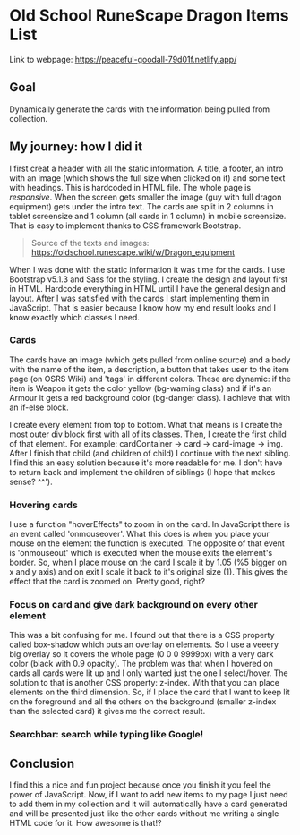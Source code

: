 # Old School RuneScape Dragon Items List

Link to webpage: <https://peaceful-goodall-79d01f.netlify.app/>

## Goal

Dynamically generate the cards with the information being pulled from collection.

## My journey: how I did it

I first creat a header with all the static information. A title, a footer, an intro with an image (which shows the full size when clicked on it) and some text with headings. This is hardcoded in HTML file. The whole page is <i>responsive</i>. When the screen gets smaller the image (guy with full dragon equipment) gets under the intro text. The cards are split in 2 columns in tablet screensize and 1 column (all cards in 1 column) in mobile screensize. That is easy to implement thanks to CSS framework Bootstrap.

> Source of the texts and images: <https://oldschool.runescape.wiki/w/Dragon_equipment>

When I was done with the static information it was time for the cards. I use Bootstrap v5.1.3 and Sass for the styling. I create the design and layout first in HTML. Hardcode everything in HTML until I have the general design and layout. After I was satisfied with the cards I start implementing them in JavaScript. That is easier because I know how my end result looks and I know exactly which classes I need.

### Cards

The cards have an image (which gets pulled from online source) and a body with the name of the item, a description, a button that takes user to the item page (on OSRS Wiki) and 'tags' in different colors. These are dynamic: if the item is Weapon it gets the color yellow (bg-warning class) and if it's an Armour it gets a red background color (bg-danger class). I achieve that with an if-else block.

I create every element from top to bottom. What that means is I create the most outer div block first with all of its classes. Then, I create the first child of that element. For example: cardContainer -> card -> card-image -> img. After I finish that child (and children of child) I continue with the next sibling.
I find this an easy solution because it's more readable for me. I don't have to return back and implement the children of siblings (I hope that makes sense? ^^').

### Hovering cards

I use a function "hoverEffects" to zoom in on the card. In JavaScript there is an event called 'onmouseover'. What this does is when you place your mouse on the element the function is executed. The opposite of that event is 'onmouseout' which is executed when the mouse exits the element's border. So, when I place mouse on the card I scale it by 1.05 (%5 bigger on x and y axis) and on exit I scale it back to it's original size (1). This gives the effect that the card is zoomed on. Pretty good, right?

### Focus on card and give dark background on every other element

This was a bit confusing for me. I found out that there is a CSS property called box-shadow which puts an overlay on elements. So I use a veeery big overlay so it covers the whole page (0 0 0 9999px) with a very dark color (black with 0.9 opacity). The problem was that when I hovered on cards all cards were lit up and I only wanted just the one I select/hover. The solution to that is another CSS property: z-index. With that you can place elements on the third dimension. So, if I place the card that I want to keep lit on the foreground and all the others on the background (smaller z-index than the selected card) it gives me the correct result.

### Searchbar: search while typing like Google!



## Conclusion

I find this a nice and fun project because once you finish it you feel the power of JavaScript. Now, if I want to add new items to my page I just need to add them in my collection and it will automatically have a card generated and will be presented just like the other cards without me writing a single HTML code for it. How awesome is that!?
